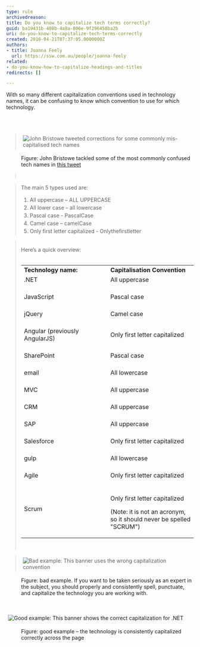 ```yaml
---
type: rule
archivedreason: 
title: Do you know to capitalize tech terms correctly?
guid: ba19431b-408b-4a8a-806e-9f296458ba2b
uri: do-you-know-to-capitalize-tech-terms-correctly
created: 2016-04-21T07:37:05.0000000Z
authors:
- title: Joanna Feely
  url: https://ssw.com.au/people/joanna-feely
related:
- do-you-know-how-to-capitalize-headings-and-titles
redirects: []

---
```



<p>​​With so many different capitalization conventions used in technology names, it can be confusing to know which convention to use for which technology.&#160;</p>
<br><excerpt class='endintro'></excerpt><br>
<blockquote data-lang="en"><p class="ssw15-rteElement-GreyBox"><img src="/PublishingImages/john-bristow-tweet.jpg" alt="John Bristowe tweeted corrections for some commonly mis-capitalised tech names" style="margin&#58;5px;" /><br></p></blockquote><dd class="ssw15-rteElement-FigureNormal">Figure&#58; John Bristowe tackled some of the most commonly confused tech names in <a href="https&#58;//twitter.com/JohnBristowe/status/639933801343258624">this tweet</a>​​<br></dd><blockquote class="twitter-tweet" data-lang="en"><br></blockquote><blockquote class="twitter-tweet" data-lang="en">The main 5 types used are&#58;<br><ol><li><span style="line-height&#58;1.5em;">All uppercase – ALL UPPERCASE</span><br></li><li><span style="line-height&#58;1.5em;">All lower case – all lowercase</span><br></li><li><span style="line-height&#58;1.5em;">Pascal case - PascalCase​​​</span><br></li><li><span style="line-height&#58;1.5em;">Camel case – camelCase</span><br></li><li><span style="line-height&#58;1.5em;">Only</span><span style="line-height&#58;1.5em;"> first letter capitalized - Onlythefirstletter</span><br></li></ol></blockquote><blockquote class="twitter-tweet" data-lang="en"><br>Here’s a quick overview&#58;<br>​<table cellspacing="0" width="100%" class="ssw15-rteTable-default"><tbody><tr><td class="ssw15-rteTable-default" style="width&#58;50%;"><strong>Technology name&#58;</strong></td><td class="ssw15-rteTable-default" style="width&#58;50%;"><strong>Capitalisation Convention</strong></td></tr><tr><td class="ssw15-rteTable-default">.NET<br><br></td><td class="ssw15-rteTable-default">All uppercase<br><br></td></tr><tr><td class="ssw15-rteTable-default">JavaScript<br><br></td><td class="ssw15-rteTable-default">Pascal case<br><br></td></tr><tr><td class="ssw15-rteTable-default">jQuery<br><br></td><td class="ssw15-rteTable-default">Camel case<br><br></td></tr><tr><td class="ssw15-rteTable-default">Angular (previously AngularJS)<br><br></td><td class="ssw15-rteTable-default">Only first letter capitalized<br><br></td></tr><tr><td class="ssw15-rteTable-default">SharePoint<br><br></td><td class="ssw15-rteTable-default">Pascal case<br><br></td></tr><tr><td class="ssw15-rteTable-default">email<br><br></td><td class="ssw15-rteTable-default">All lowercase<br><br></td></tr><tr><td class="ssw15-rteTable-default">MVC<br><br></td><td class="ssw15-rteTable-default">All uppercase<br><br></td></tr><tr><td class="ssw15-rteTable-default">CRM<br><br></td><td class="ssw15-rteTable-default">All uppercase<br><br></td></tr><tr><td class="ssw15-rteTable-default">SAP<br><br></td><td class="ssw15-rteTable-default">All uppercase<br><br></td></tr><tr><td class="ssw15-rteTable-default">Salesforce<br><br></td><td class="ssw15-rteTable-default">Only first letter capitalized<br><br></td></tr><tr><td class="ssw15-rteTable-default">gulp<br><br></td><td class="ssw15-rteTable-default">All lowercase <br><br></td></tr><tr><td class="ssw15-rteTable-default">Agile<br><br></td><td class="ssw15-rteTable-default">Only first letter capitalized<br><br></td></tr><tr><td class="ssw15-rteTable-default">Scrum<br><br></td><td class="ssw15-rteTable-default"><p>Only first letter capitalized </p><p>(Note&#58; it is not an acronym, so it should never be spelled &quot;SCRUM&quot;)​<br></p></td></tr></tbody></table><br></blockquote><blockquote class="twitter-tweet" data-lang="en"><img src="/PublishingImages/bad-example-incorrect-capitalization.jpg" alt="Bad example&#58; This banner uses the wrong capitalization convention" style="margin&#58;5px;" /><br></blockquote><dd class="ssw15-rteElement-FigureBad">Figure&#58; bad example. If you want to be taken seriously as an expert in the subject, you should properly and consistently spell, punctuate, and capitalize the technology you are working with.&#160;​​​​<br></dd><p class="ssw15-rteElement-P">​<br></p><p class="ssw15-rteElement-P"><img src="/PublishingImages/good-example-correctly-capitalized.jpg" alt="Good example&#58; This banner shows the correct capitalization for .NET" style="margin&#58;5px;" /><br></p><dd class="ssw15-rteElement-FigureGood">Figure&#58; good example – the technology is consistently capitalized correctly across the page​​​<br></dd>



